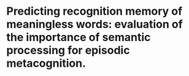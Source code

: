 # Predicting recognition memory of meaningless words: evaluation of the importance of semantic processing for episodic metacognition.
